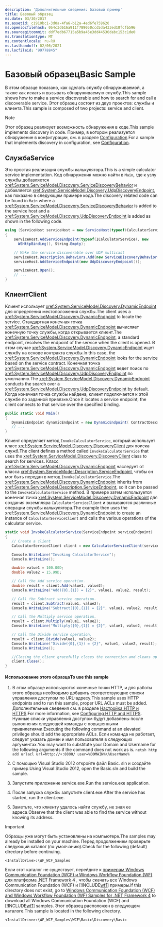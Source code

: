 ```yaml
---
description: 'Дополнительные сведения: базовый пример'
title: Базовый образец
ms.date: 03/30/2017
ms.assetid: c1910bc1-3d0a-4fa6-b12a-4ed6fe759620
ms.openlocfilehash: 064c3d616a911f789050ccd5da433ed10fcfb596
ms.sourcegitcommit: ddf7edb67715a5b9a45e3dd44536dabc153c1de0
ms.translationtype: MT
ms.contentlocale: ru-RU
ms.lasthandoff: 02/06/2021
ms.locfileid: "99778845"
---
```

# <a name="basic-sample"></a><span data-ttu-id="39c0f-103">Базовый образец</span><span class="sxs-lookup"><span data-stu-id="39c0f-103">Basic Sample</span></span>

<span data-ttu-id="39c0f-104">В этом образце показано, как сделать службу обнаруживаемой, а также как искать и вызывать обнаруживаемую службу.</span><span class="sxs-lookup"><span data-stu-id="39c0f-104">This sample shows how to make a service discoverable and how to search for and call a discoverable service.</span></span> <span data-ttu-id="39c0f-105">Этот образец состоит из двух проектов: службы и клиента.</span><span class="sxs-lookup"><span data-stu-id="39c0f-105">This sample is composed of two projects: service and client.</span></span>

> [!NOTE]
> <span data-ttu-id="39c0f-106">Этот образец реализует возможность обнаружения в коде.</span><span class="sxs-lookup"><span data-stu-id="39c0f-106">This sample implements discovery in code.</span></span>  <span data-ttu-id="39c0f-107">Пример, в котором реализуется обнаружение в конфигурации, см. в разделе [Configuration](configuration-sample.md).</span><span class="sxs-lookup"><span data-stu-id="39c0f-107">For a sample that implements discovery in configuration, see [Configuration](configuration-sample.md).</span></span>

## <a name="service"></a><span data-ttu-id="39c0f-108">Служба</span><span class="sxs-lookup"><span data-stu-id="39c0f-108">Service</span></span>

<span data-ttu-id="39c0f-109">Это простая реализация службы калькулятора.</span><span class="sxs-lookup"><span data-stu-id="39c0f-109">This is a simple calculator service implementation.</span></span> <span data-ttu-id="39c0f-110">Код обнаружения можно найти в `Main`, где к узлу службы добавляется <xref:System.ServiceModel.Discovery.ServiceDiscoveryBehavior> и добавляется <xref:System.ServiceModel.Discovery.UdpDiscoveryEndpoint>, как показано в следующем примере кода.</span><span class="sxs-lookup"><span data-stu-id="39c0f-110">The discovery related code can be found in `Main` where a <xref:System.ServiceModel.Discovery.ServiceDiscoveryBehavior> is added to the service host and a <xref:System.ServiceModel.Discovery.UdpDiscoveryEndpoint> is added as shown in the following code.</span></span>

```csharp
using (ServiceHost serviceHost = new ServiceHost(typeof(CalculatorService), baseAddress))
{
    serviceHost.AddServiceEndpoint(typeof(ICalculatorService), new
      WSHttpBinding(), String.Empty);

    // Make the service discoverable over UDP multicast
    serviceHost.Description.Behaviors.Add(new ServiceDiscoveryBehavior());
    serviceHost.AddServiceEndpoint(new UdpDiscoveryEndpoint());

    serviceHost.Open();
    // ...
}
```

## <a name="client"></a><span data-ttu-id="39c0f-111">Клиент</span><span class="sxs-lookup"><span data-stu-id="39c0f-111">Client</span></span>

<span data-ttu-id="39c0f-112">Клиент использует <xref:System.ServiceModel.Discovery.DynamicEndpoint> для определения местоположения службы.</span><span class="sxs-lookup"><span data-stu-id="39c0f-112">The client uses a <xref:System.ServiceModel.Discovery.DynamicEndpoint> to locate the service.</span></span> <span data-ttu-id="39c0f-113">Стандартная конечная точка <xref:System.ServiceModel.Discovery.DynamicEndpoint> вычисляет конечную точку службы, когда открывается клиент.</span><span class="sxs-lookup"><span data-stu-id="39c0f-113">The <xref:System.ServiceModel.Discovery.DynamicEndpoint>, a standard endpoint, resolves the endpoint of the service when the client is opened.</span></span> <span data-ttu-id="39c0f-114">В этом случае <xref:System.ServiceModel.Discovery.DynamicEndpoint> ищет службу на основе контракта службы.</span><span class="sxs-lookup"><span data-stu-id="39c0f-114">In this case, the <xref:System.ServiceModel.Discovery.DynamicEndpoint> looks for the service based on the service contract.</span></span> <span data-ttu-id="39c0f-115">Конечная точка <xref:System.ServiceModel.Discovery.DynamicEndpoint> ведет поиск по <xref:System.ServiceModel.Discovery.UdpDiscoveryEndpoint> по умолчанию.</span><span class="sxs-lookup"><span data-stu-id="39c0f-115">The <xref:System.ServiceModel.Discovery.DynamicEndpoint> conducts the search over a <xref:System.ServiceModel.Discovery.UdpDiscoveryEndpoint> by default.</span></span> <span data-ttu-id="39c0f-116">Когда конечная точка службы найдена, клиент подключается к этой службе по заданной привязке.</span><span class="sxs-lookup"><span data-stu-id="39c0f-116">Once it locates a service endpoint, the client connects to that service over the specified binding.</span></span>

```csharp
public static void Main()
{
   DynamicEndpoint dynamicEndpoint = new DynamicEndpoint( ContractDescription.GetContract(typeof(ICalculatorService)), new WSHttpBinding());
   // ...
}
```

<span data-ttu-id="39c0f-117">Клиент определяет метод `InvokeCalculatorService`, который использует класс <xref:System.ServiceModel.Discovery.DiscoveryClient> для поиска служб.</span><span class="sxs-lookup"><span data-stu-id="39c0f-117">The client defines a method called `InvokeCalculatorService` that uses the <xref:System.ServiceModel.Discovery.DiscoveryClient> class to search for services.</span></span> <span data-ttu-id="39c0f-118">Класс <xref:System.ServiceModel.Discovery.DynamicEndpoint> наследует от класса <xref:System.ServiceModel.Description.ServiceEndpoint>, чтобы он мог быть передан в метод `InvokeCalculatorService`.</span><span class="sxs-lookup"><span data-stu-id="39c0f-118">The <xref:System.ServiceModel.Discovery.DynamicEndpoint> inherits from <xref:System.ServiceModel.Description.ServiceEndpoint>, so it can be passed to the `InvokeCalculatorService` method.</span></span> <span data-ttu-id="39c0f-119">В примере затем используется конечная точка <xref:System.ServiceModel.Discovery.DynamicEndpoint> для создания экземпляра `CalculatorServiceClient` и вызываются различные операции службы калькулятора.</span><span class="sxs-lookup"><span data-stu-id="39c0f-119">The example then uses the <xref:System.ServiceModel.Discovery.DynamicEndpoint> to create an instance of `CalculatorServiceClient` and calls the various operations of the calculator service.</span></span>

```csharp
static void InvokeCalculatorService(ServiceEndpoint serviceEndpoint)
{
   // Create a client
   CalculatorServiceClient client = new CalculatorServiceClient(serviceEndpoint);

   Console.WriteLine("Invoking CalculatorService");
   Console.WriteLine();

   double value1 = 100.00D;
   double value2 = 15.99D;

   // Call the Add service operation.
   double result = client.Add(value1, value2);
   Console.WriteLine("Add({0},{1}) = {2}", value1, value2, result);

   // Call the Subtract service operation.
   result = client.Subtract(value1, value2);
   Console.WriteLine("Subtract({0},{1}) = {2}", value1, value2, result);

   // Call the Multiply service operation.
   result = client.Multiply(value1, value2);
   Console.WriteLine("Multiply({0},{1}) = {2}", value1, value2, result);

   // Call the Divide service operation.
   result = client.Divide(value1, value2);
   Console.WriteLine("Divide({0},{1}) = {2}", value1, value2, result);
   Console.WriteLine();

   //Closing the client gracefully closes the connection and cleans up resources
   client.Close();
}
```

#### <a name="to-use-this-sample"></a><span data-ttu-id="39c0f-120">Использование этого образца</span><span class="sxs-lookup"><span data-stu-id="39c0f-120">To use this sample</span></span>

1. <span data-ttu-id="39c0f-121">В этом образце используются конечные точки HTTP, и для работы этого образца необходимо добавить соответствующие списки управления доступом по URL-адресу.</span><span class="sxs-lookup"><span data-stu-id="39c0f-121">This sample uses HTTP endpoints and to run this sample, proper URL ACLs must be added.</span></span> <span data-ttu-id="39c0f-122">Дополнительные сведения см. в разделе [Настройка HTTP и HTTPS](../feature-details/configuring-http-and-https.md).</span><span class="sxs-lookup"><span data-stu-id="39c0f-122">For more information, see [Configuring HTTP and HTTPS](../feature-details/configuring-http-and-https.md).</span></span> <span data-ttu-id="39c0f-123">Нужные списки управления доступом будут добавлены после выполнения следующей команды с повышенными привилегиями.</span><span class="sxs-lookup"><span data-stu-id="39c0f-123">Executing the following command at an elevated privilege should add the appropriate ACLs.</span></span> <span data-ttu-id="39c0f-124">Если команда не работает, следует указать домен и имя пользователя в следующих аргументах.</span><span class="sxs-lookup"><span data-stu-id="39c0f-124">You may want to substitute your Domain and Username for the following arguments if the command does not work as is.</span></span> `netsh http add urlacl url=http://+:8000/ user=%DOMAIN%\%UserName%`

2. <span data-ttu-id="39c0f-125">С помощью Visual Studio 2012 откройте файл Basic. sln и создайте пример.</span><span class="sxs-lookup"><span data-stu-id="39c0f-125">Using Visual Studio 2012, open the Basic.sln and build the sample.</span></span>

3. <span data-ttu-id="39c0f-126">Запустите приложение service.exe.</span><span class="sxs-lookup"><span data-stu-id="39c0f-126">Run the service.exe application.</span></span>

4. <span data-ttu-id="39c0f-127">После запуска службы запустите client.exe.</span><span class="sxs-lookup"><span data-stu-id="39c0f-127">After the service has started, run the client.exe.</span></span>

5. <span data-ttu-id="39c0f-128">Заметьте, что клиенту удалось найти службу, не зная ее адреса.</span><span class="sxs-lookup"><span data-stu-id="39c0f-128">Observe that the client was able to find the service without knowing its address.</span></span>

> [!IMPORTANT]
> <span data-ttu-id="39c0f-129">Образцы уже могут быть установлены на компьютере.</span><span class="sxs-lookup"><span data-stu-id="39c0f-129">The samples may already be installed on your machine.</span></span> <span data-ttu-id="39c0f-130">Перед продолжением проверьте следующий каталог (по умолчанию).</span><span class="sxs-lookup"><span data-stu-id="39c0f-130">Check for the following (default) directory before continuing.</span></span>
>
> `<InstallDrive>:\WF_WCF_Samples`
>
> <span data-ttu-id="39c0f-131">Если этот каталог не существует, перейдите к [примерам Windows Communication Foundation (WCF) и Windows Workflow Foundation (WF) для платформа .NET Framework 4](https://www.microsoft.com/download/details.aspx?id=21459) , чтобы скачать все Windows Communication Foundation (WCF) и [!INCLUDE[wf1](../../../../includes/wf1-md.md)] примеры.</span><span class="sxs-lookup"><span data-stu-id="39c0f-131">If this directory does not exist, go to [Windows Communication Foundation (WCF) and Windows Workflow Foundation (WF) Samples for .NET Framework 4](https://www.microsoft.com/download/details.aspx?id=21459) to download all Windows Communication Foundation (WCF) and [!INCLUDE[wf1](../../../../includes/wf1-md.md)] samples.</span></span> <span data-ttu-id="39c0f-132">Этот образец расположен в следующем каталоге.</span><span class="sxs-lookup"><span data-stu-id="39c0f-132">This sample is located in the following directory.</span></span>
>
> `<InstallDrive>:\WF_WCF_Samples\WCF\Basic\Discovery\Basic`
